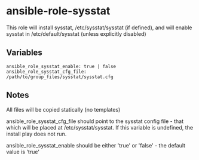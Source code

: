 ansible-role-sysstat
======

This role will install sysstat, /etc/sysstat/sysstat (if defined), and will enable sysstat in /etc/default/sysstat (unless explicitly disabled)


Variables
------

```
ansible_role_sysstat_enable: true | false
ansible_role_sysstat_cfg_file: /path/to/group_files/sysstat/sysstat.cfg
```


Notes
------

All files will be copied statically (no templates)

ansible_role_sysstat_cfg_file should point to the sysstat config file - that which will be placed at /etc/sysstat/sysstat.  If this variable is undefined, the install play does not run.

ansible_role_sysstat_enable should be either 'true' or 'false' - the default value is 'true'
